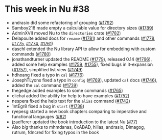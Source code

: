 # This week in Nu #38

- andrasio did some refactoring of grouping ([#1792](https://github.com/nushell/nushell/pull/1792))
- Samboy218 made empty a calculable value for directory sizes ([#1789](https://github.com/nushell/nushell/pull/1789))
- AdminXVII moved Nu to the `directories` crate ([#1782](https://github.com/nushell/nushell/pull/1782))
- Delapouite added docs for `rename` ([#1781](https://github.com/nushell/nushell/pull/1781)) and other commands ([#1778](https://github.com/nushell/nushell/pull/1778), [#1775](https://github.com/nushell/nushell/pull/1775), [#1774](https://github.com/nushell/nushell/pull/1774), [#1761](https://github.com/nushell/nushell/pull/1761))
- daschl extended the Nu library API to allow for embedding with custom commands ([#1780](https://github.com/nushell/nushell/pull/1780))
- jonathandturner updated the README ([#1779](https://github.com/nushell/nushell/pull/1779)), released 0.14 ([#1766](https://github.com/nushell/nushell/pull/1766)), added some help examples ([#1759](https://github.com/nushell/nushell/pull/1759), [#1755](https://github.com/nushell/nushell/pull/1755)), fixed bugs in it-expansion ([#1757](https://github.com/nushell/nushell/pull/1757)), simplified list view ([#1749](https://github.com/nushell/nushell/pull/1752))
- hdhoang fixed a typo in `cal` ([#1776](https://github.com/nushell/nushell/pull/1776))
- JosephTLyons fixed a typo in `config` ([#1769](https://github.com/nushell/nushell/pull/1769)), updated `cal` docs ([#1746](https://github.com/nushell/nushell/pull/1746)), added the `cal` command ([#1739](https://github.com/nushell/nushell/pull/1739))
- thegedge added examples to some commands ([#1765](https://github.com/nushell/nushell/pull/1765))
- elichai added the ability for help to have examples ([#1752](https://github.com/nushell/nushell/pull/1752))
- nespera fixed the help text for the `alias` command ([#1742](https://github.com/nushell/nushell/pull/1742))
- 1ntEgr8 fixed a bug in `start` ([#1738](https://github.com/nushell/nushell/pull/1738))
- ryepesg started a new book chapters comparing to imperative and functional langauges ([#82](https://github.com/nushell/book/pull/82))
- jzaefferer updated the book introduction to the latest Nu ([#77](https://github.com/nushell/book/pull/77))
- Also *big* thanks to mhmdanas, 0xABAD, hilias, andrasio, Dimagog, rutrum, fdncred for fixing typos in the book